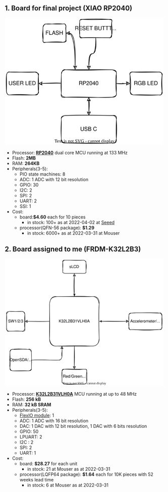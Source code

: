 <!--
1. Investigate the board intended for your final project.
2. Investigate the board assigned to you.
For each board, look at the datasheet and getting started information for the board. Draw the
hardware block diagram for the board. For peripherals, note the communication paths (SPI, I2C,
etc).
Look through the datasheet for the processor and other documents. Answer these questions:
● What kind of processor is it?
● How much Flash and RAM does it have? Any other memory types?
● Does it have any special peripherals? (List 3-5 that you find interesting.)
● If it has an ADC, what are the features?
● How much does the board cost vs what the processor costs? Is the processor in stock
anywhere? (Try Digikey, Mouser, Octopart, Google, and so on.) 
-->


## 1. Board for final project (XIAO RP2040)
![Block Diagram](img/xiaoRP2040.drawio.svg)
- Processor: [**RP2040**](https://datasheets.raspberrypi.com/rp2040/rp2040-datasheet.pdf) dual core MCU running at 133 MHz
- Flash: **2MB**
- RAM: **264KB**
- Peripherals(3-5):
	- PIO state machines: 8 
	- ADC: 1 ADC with 12 bit resolution
	- GPIO: 30
	- I2C: 2
	- SPI: 2
	- UART: 2
	- SSI: 1
- Cost:
	- board:**$4.60** each for 10 pieces
		- in stock: 100+ as at 2022-04-02 at [Seeed](https://www.seeedstudio.com/XIAO-RP2040-v1-0-p-5026.html)
	- processor(QFN-56 package):  **$1.29** 
		- in stock: 6000+ as at 2022-03-31 at Mouser


## 2. Board assigned to me (FRDM-K32L2B3)
![Block Diagram](img/nxpBlockDiagram.drawio.svg)
- Processor: [**K32L2B31VLH0A**](https://www.nxp.com/docs/en/data-sheet/K32L2B3x.pdf) MCU running at up to 48 MHz
- Flash: **256 kB**
- RAM: **32 kB SRAM**
- Peripherals(3-5):
	-	[FlexIO module](https://community.nxp.com/t5/Kinetis-Microcontrollers/Understanding-FlexIO/ta-p/1115419): 1
	- ADC: 1 ADC with 16 bit resolution
	- DAC: 1 DAC with 12 bit resolution, 1 DAC with 6 bits resolution
	- GPIO: 50
	- LPUART: 2
	- I2C : 2
	- SPI: 2
	- UART: 1
- Cost:
	- board: **$28.27** for each unit
		- in stock: 21 at Mouser as at 2022-03-31
	- processor(LQFP64 package): **$1.64** each for 10K pieces with 52 weeks lead time
		- in stock: 6 at Mouser as at 2022-03-31